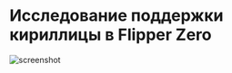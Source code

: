 # Исследование поддержки кириллицы в Flipper Zero

![screenshot](https://github.com/bolknote/Flipper-Zero-Privet-Mir/assets/392509/365d9c3e-25a9-498d-99e0-acf13b6b2822)
